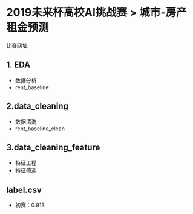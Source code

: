 # 2019未来杯高校AI挑战赛 > 城市-房产租金预测
[比赛网址](https://ai.futurelab.tv/contest_detail/3)

## 1. EDA

- 数据分析
- rent_baseline

## 2.data_cleaning

- 数据清洗
- rent_baseline_clean

## 3.data_cleaning_feature

- 特征工程
- 特征筛选

## label.csv
- 初赛：0.913
